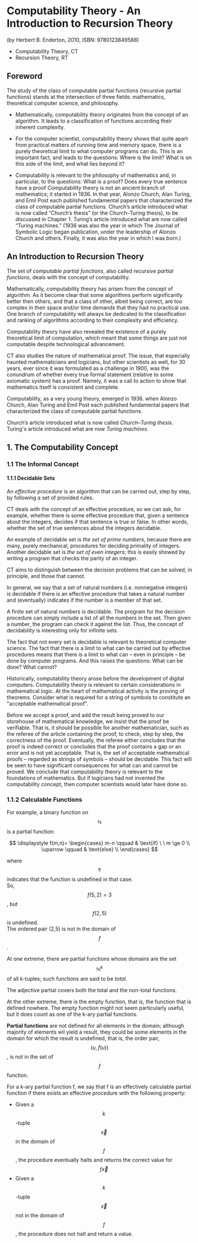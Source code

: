 # Computability Theory - An Introduction to Recursion Theory
(by Herbert B. Enderton, 2010, ISBN: 9780123849588)

- Computability Theory, CT
- Recursion Theory, RT

## Foreword

The study of the class of computable partial functions (recursive partial functions) stands at the intersection of three fields: mathematics, theoretical computer science, and philosophy.

* Mathematically, computability theory originates from the concept of an algorithm. It leads to a classification of functions according their inherent complexity.

* For the computer scientist, computability theory shows that quite apart from practical matters of running time and memory space, there is a purely theoretical limit to what computer programs can do. This is an important fact, and leads to the questions: Where is the limit? What is on this side of the limit, and what lies beyond it?

* Computability is relevant to the philosophy of mathematics and, in particular, to the questions: What is a proof? Does every true sentence have a proof Computability theory is not an ancient branch of mathematics; it started in 1936. In that year, Alonzo Church, Alan Turing, and Emil Post each published fundamental papers that characterized the class of computable partial functions. Church’s article introduced what is now called “Church’s thesis” (or the Church–Turing thesis), to be discussed in Chapter 1. Turing’s article introduced what are now called “Turing machines.” (1936 was also the year in which The Journal of Symbolic Logic began publication, under the leadership of Alonzo Church and others. Finally, it was also the year in which I was born.)


## An Introduction to Recursion Theory

The set of *computable partial functions*, also called *recursive partial functions*, deals with the concept of computability. 

Mathematically, computability theory has arisen from the concept of algorithm. As it become clear that some algorithms perform significantly better then others, and that a class of other, albeit being correct, are too complex in their space and/or time demands that they had no practical use. One branch of computability will always be dedicated to the classification and ranking of algorithms according to their complexity and efficiency.

Computability theory have also revealed the existence of a purely theoretical limit of computation, which meant that some things are just not computable despite technological advancement.

CT also studies the nature of mathematical proof. The issue, that especially haunted mathematicians and logicians, but other scientists as well, for 30 years, ever since it was formulated as a challenge in 1900, was the conundrum of whether every true formal statement (relative to some axiomatic system) has a proof. Namely, it was a call to action to show that mathematics itself is consistent and complete.

Computability, as a very young theory, emerged in 1936. when Alonzo Church, Alan Turing and Emil Post each published fundamental papers that characterized the class of computable partial functions.

Church’s article introduced what is now called *Church–Turing thesis*. Turing's article introduced what are now *Turing machines*.


## 1. The Computability Concept

### 1.1 The Informal Concept

#### 1.1.1 Decidable Sets
An *effective procedure* is an algorithm that can be carried out, step by step, by following a set of provided rules.

CT deals with the concept of an effective procedure, so we can ask, for example, whether there is some effective procedure that, given a sentence about the integers, decides if that sentence is true or false. In other words, whether the set of true sentences about the integers decidable.

An example of decidable set is *the set of prime numbers*, because there are many, purely mechanical, procedures for deciding primality of integers. Another decidable set is *the set of even integers*; this is easily showed by writing a program that checks the parity of an integer.

CT aims to distinguish between the decision problems that can be solved, in principle, and those that cannot.

In general, we say that a set of natural numbers (i.e. nonnegative integers) is decidable if there is an effective procedure that takes a natural number and (eventually) indicates if the number is a member of that set.

A finite set of natural numbers is decidable. The program for the decision procedure can simply include a list of all the numbers in the set. Then given a number, the program can check it against the list. Thus, the concept of decidability is interesting only for infinite sets.


The fact that not every set is decidable is relevant to theoretical computer science. The fact that there is a limit to what can be carried out by effective procedures means that there is a limit to what can – even in principle – be done by computer programs. And this raises the questions: What can be done? What cannot?

Historically, computability theory arose before the development of digital computers. Computability theory is relevant to certain considerations in mathematical logic. At the heart of mathematical activity is the proving of theorems. Consider what is required for a string of symbols to constitute an "acceptable mathematical proof".

Before we accept a proof, and add the result being proved to our storehouse of mathematical knowledge, we insist that the proof be verifiable. That is, it should be possible for another mathematician, such as the referee of the article containing the proof, to check, step by step, the correctness of the proof. Eventually, the referee either concludes that the proof is indeed correct or concludes that the proof contains a gap or an error and is not yet acceptable. That is, the set of acceptable mathematical proofs – regarded as strings of symbols – should be decidable. This fact will be seen to have significant consequences for what can and cannot be proved. We conclude that computability theory is relevant to the foundations of mathematics. But if logicians had not invented the computability concept, then computer scientists would later have done so.


### 1.1.2 Calculable Functions

For example, a binary function on $$\mathbb{N}$$ is a partial function:

$$
\displaystyle
f(m,n)=
\begin{cases}
m-n \qquad  & \text{if} \ \ m \ge 0  \\
\uparrow \qquad    & \text{else}   \\
\end{cases}
$$

where $$\uparrow$$ indicates that the function is undefined in that case.   
So, $$f(5,2)=3$$, but $$f(2,5)$$ is undefined.   
The ordered pair (2,5) is not in the domain of $$f$$.

At one extreme, there are partial functions whose domains are the set $$\mathbb{N}^k$$ of all k-tuples; such functions are said to be *total*.

The adjective partial covers both the total and the non-total functions.

At the other extreme, there is the empty function, that is, the function that is defined nowhere. The empty function might not seem particularly useful, but it does count as one of the k-ary partial functions.


**Partial functions** are not defined for all elements in the domain; although majority of elements wil yield a result, they could be some elements in the domain for which the result is undefined, that is, the order pair, $$(u, f(u))$$, is not in the set of $$f$$ function.

For a k-ary partial function f, we say that f is an effectively calculable partial function if there exists an effective procedure with the following property:
- Given a $$k$$-tuple $$\overrightarrow{x}$$ in the domain of $$f$$, the procedure eventually halts and returns the correct value for $$f \overrightarrow{x}$$
- Given a $$k$$-tuple $$\overrightarrow{x}$$ not in the domain of $$f$$, the procedure does not halt and return a value.
